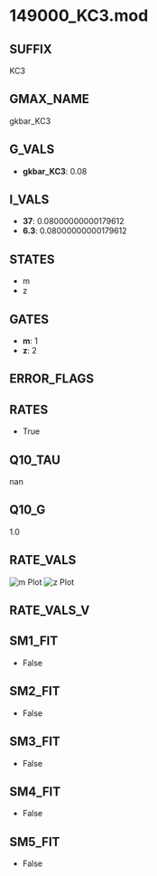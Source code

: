 # 149000_KC3.mod

## SUFFIX

KC3

## GMAX_NAME

gkbar_KC3

## G_VALS

- **gkbar_KC3**: 0.08

## I_VALS

- **37**: 0.08000000000179612
- **6.3**: 0.08000000000179612

## STATES

- m
- z

## GATES

- **m**: 1
- **z**: 2

## ERROR_FLAGS


## RATES

- True

## Q10_TAU

nan

## Q10_G

1.0

## RATE_VALS

![m Plot](/Users/pbozelos/Dropbox/icg-Chai-Panos/supermodels/output_markdown_files/KCa/149000_KC3.mod/images/m.png)
![z Plot](/Users/pbozelos/Dropbox/icg-Chai-Panos/supermodels/output_markdown_files/KCa/149000_KC3.mod/images/z.png)

## RATE_VALS_V

## SM1_FIT

- False

## SM2_FIT

- False

## SM3_FIT

- False

## SM4_FIT

- False

## SM5_FIT

- False

